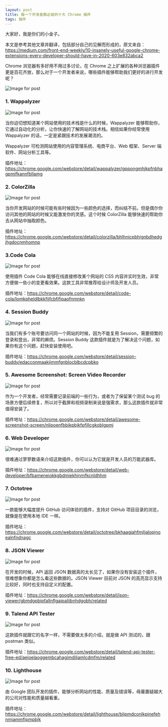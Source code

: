 ```yaml
---
layout: post
title: 每一个开发者都必装的十大 Chrome 插件
tags: 插件
---
```


大家好，我是你们的小金子。

本文是参考其他文章并翻译，包括部分自己的见解而形成的，原文来自：https://medium.com/front-end-weekly/10-insanely-useful-google-chrome-extensions-every-developer-should-have-in-2020-603e832abca2

Chrome 浏览器有多好用不用过多讨论，在 Chrome 之上扩展的各种浏览器插件更是百花齐放，那么对于一个开发者来说，哪些插件能够帮助我们更好的进行开发呢？

![Image for post](https://7465-test-3c9b5e-1-1301419220.tcb.qcloud.la/mac_github_images/compress_1*HmqG4QB2OxeOXscbh6bPnA.png)


### 1. Wappalyzer

![Image for post](https://7465-test-3c9b5e-1-1301419220.tcb.qcloud.la/mac_github_images/compress_1*sYkgqPAMee_88bJdBrHkmQ.png)

当你迫切想知道某个网站使用的技术栈是什么的时候，Wappalyzer 能够帮助你，它通过自动化的分析，让你快速的了解网站的技术栈。相信如果你经常使用 Wappalyzer 的话，一定是紧跟技术的发展潮流的。

Wappalyzer 可检测网站使用的内容管理系统、电商平台、Web 框架、Server 端软件、网站分析工具等。

插件地址：https://chrome.google.com/webstore/detail/wappalyzer/gppongmhjkpfnbhagpmjfkannfbllamg


### 2. ColorZilla

![Image for post](https://7465-test-3c9b5e-1-1301419220.tcb.qcloud.la/mac_github_images/compress_1*4C1nLWuc5hH4oCGyOebLxg.png)

当你开发网站的时候可能有些时候因为一些颜色的选择，而纠结不前。但是偶尔你访问其他的网站的时候又能激发你的灵感。这个时候 ColorZilla 能够快速的帮助你去从网站中抽取颜色。

插件地址：https://chrome.google.com/webstore/detail/colorzilla/bhlhnicpbhignbdhedgjhgdocnmhomnp


### 3.Code Cola

![Image for post](https://7465-test-3c9b5e-1-1301419220.tcb.qcloud.la/mac_github_images/compress_1*PGdSsRPUgd_5zvnHlhSVGA.png)

使用插件 Code Cola 能够在线直接修改某个网站的 CSS 内容并实时生效，非常方便做一些小的变更看效果。这款工具非常推荐给设计师及开发人员。

插件地址：https://chrome.google.com/webstore/detail/code-cola/lomkpheldlbkkfiifcbfifipaofnmnkn


### 4. Session Buddy

![Image for post](https://7465-test-3c9b5e-1-1301419220.tcb.qcloud.la/mac_github_images/compress_1*E3GTQLC1EQm1JaOP7LRa4A.png)

当我们有多个账号要访问同一个网站的时候，因为不能复用 Session，需要频繁的登录和登出，非常的麻烦。Session Buddy 这款插件就是为了解决这个问题，如果你有这个问题，赶快安装使用吧。

插件地址：https://chrome.google.com/webstore/detail/session-buddy/edacconmaakjimmfgnblocblbcdcpbko


### 5. Awesome Screenshot: Screen Video Recorder

![Image for post](https://7465-test-3c9b5e-1-1301419220.tcb.qcloud.la/mac_github_images/compress_1*k99nbGfxo_Ex9hP4mVPcQg.png)

作为一个开发者，经常需要记录前端的一些行为，或者为了保留某个测试 bug 的场景方便后续修复，所以对于截屏和视频录制来说是强需求，那么这款插件就非常值得安装了。

插件地址：https://chrome.google.com/webstore/detail/awesome-screenshot-screen/nlipoenfbbikpbjkfpfillcgkoblgpmj


### 6. Web Developer

![Image for post](https://7465-test-3c9b5e-1-1301419220.tcb.qcloud.la/mac_github_images/compress_1*rSrV0_a4_twTyOiMIdlRnA.png)

很难通过寥寥数语来介绍这款插件，你可以认为它就是开发人员的万能武器库。

插件地址：https://chrome.google.com/webstore/detail/web-developer/bfbameneiokkgbdmiekhjnmfkcnldhhm


### 7. Octotree

![Image for post](https://7465-test-3c9b5e-1-1301419220.tcb.qcloud.la/mac_github_images/compress_1*ei8iKqgrcP7mlGBjTPfCQw.png)

一款能够大幅度提升 GitHub 访问体验的插件，支持对 GitHub 项目目录的浏览，就像是在使用本地 IDE 一样。

插件地址：https://chrome.google.com/webstore/detail/octotree/bkhaagjahfmjljalopjnoealnfndnagc


### 8. JSON Viewer

![Image for post](https://7465-test-3c9b5e-1-1301419220.tcb.qcloud.la/mac_github_images/compress_1*oC9zji5s1MNeCm8Cw3FtLQ.png)

在开发的时候，API 返回 JSON 数据真的太长见了，如果你没有安装这个插件，很难想象你都是怎么看这些数据的。JSON Viewer 目前对 JSON 的高亮显示支持比较好，同时也支持自定义的配置。

插件地址：https://chrome.google.com/webstore/detail/json-viewer/gbmdgpbipfallnflgajpaliibnhdgobh/related


### 9. Talend API Tester

![Image for post](https://7465-test-3c9b5e-1-1301419220.tcb.qcloud.la/mac_github_images/compress_1*03E_GVWIgEW7_6O14XBalQ.png)

这款插件就跟它的名字一样，不需要做太多的介绍，就是做 API 测试的，跟 postman 类似。

插件地址：https://chrome.google.com/webstore/detail/talend-api-tester-free-ed/aejoelaoggembcahagimdiliamlcdmfm/related


### 10. Lighthouse

![Image for post](https://7465-test-3c9b5e-1-1301419220.tcb.qcloud.la/mac_github_images/compress_1*_TfOrWURzC409AcDtW7-IA.png)

由 Google 团队开发的插件，能够分析网站的性能、质量及错误等，毋庸置疑越大的公司对性能和质量越看重。

插件地址：https://chrome.google.com/webstore/detail/lighthouse/blipmdconlkpinefehnmjammfjpmpbjk